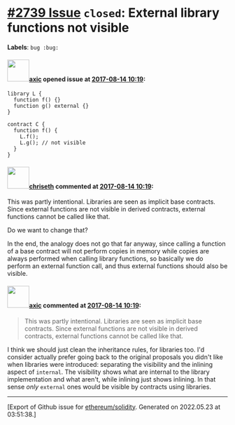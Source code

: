 # [\#2739 Issue](https://github.com/ethereum/solidity/issues/2739) `closed`: External library functions not visible
**Labels**: `bug :bug:`


#### <img src="https://avatars.githubusercontent.com/u/20340?v=4" width="50">[axic](https://github.com/axic) opened issue at [2017-08-14 10:19](https://github.com/ethereum/solidity/issues/2739):

```
library L {
  function f() {}
  function g() external {}
}

contract C {
  function f() {
    L.f();
    L.g(); // not visible
  }
}
```

#### <img src="https://avatars.githubusercontent.com/u/9073706?v=4" width="50">[chriseth](https://github.com/chriseth) commented at [2017-08-14 10:19](https://github.com/ethereum/solidity/issues/2739#issuecomment-372719539):

This was partly intentional. Libraries are seen as implicit base contracts. Since external functions are not visible in derived contracts, external functions cannot be called like that.

Do we want to change that?

In the end, the analogy does not go that far anyway, since calling a function of a base contract will not perform copies in memory while copies are always performed when calling library functions, so basically we do perform an external function call, and thus external functions should also be visible.

#### <img src="https://avatars.githubusercontent.com/u/20340?v=4" width="50">[axic](https://github.com/axic) commented at [2017-08-14 10:19](https://github.com/ethereum/solidity/issues/2739#issuecomment-373098823):

> This was partly intentional. Libraries are seen as implicit base contracts. Since external functions are not visible in derived contracts, external functions cannot be called like that.

I think we should just clean the inheritance rules, for libraries too. I'd consider actually prefer going back to the original proposals you didn't like when libraries were introduced: separating the visibility and the inlining aspect of `internal`. The visibility shows what are internal to the library implementation and what aren't, while inlining just shows inlining. In that sense *only* `external` ones would be visible by contracts using libraries.


-------------------------------------------------------------------------------



[Export of Github issue for [ethereum/solidity](https://github.com/ethereum/solidity). Generated on 2022.05.23 at 03:51:38.]
